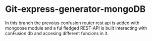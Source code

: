 # Git-express-generator-mongoDB

In this branch the prevoius confusion router rest api is added with mongoose module and a ful fledged  REST-API is built interacting with conFusion db and accesing different funcions 
in it.
